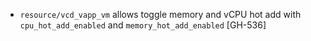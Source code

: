 * `resource/vcd_vapp_vm` allows toggle memory and vCPU hot add with `cpu_hot_add_enabled` and `memory_hot_add_enabled` [GH-536]
